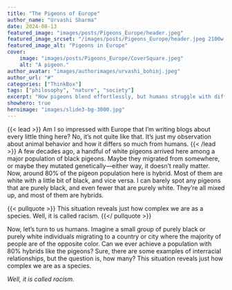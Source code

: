 ```yaml
---
title: "The Pigeons of Europe"
author_name: "Urvashi Sharma"
date: 2024-08-13
featured_image: "images/posts/Pigeons_Europe/header.jpeg"
featured_image_srcset: "/images/posts/Pigeons_Europe/header.jpeg 2100w, images/posts/view_viewer/header.jpeg 1050w"
featured_image_alt: "Pigeons in Europe"
cover:
    image: "images/posts/Pigeons_Europe/CoverSquare.jpeg"
    alt: "A pigeon."
author_avatar: "images/authorimages/urvashi_bohinj.jpeg"
author_url: "#"
categories: ["ThinkBox"]
tags: ["philosophy", "nature", "society"]
excerpt: "How pigeons blend effortlessly, but humans struggle with differences—a thought on nature, migration, and racism."
showhero: true
heroimage: "images/slide3-bg-3000.jpg" 
---
```

{{< lead >}}
Am I so impressed with Europe that I’m writing blogs about every little thing here? No, it’s not quite like that. It’s just my observation about animal behavior and how it differs so much from humans.
{{< /lead >}}
A few decades ago, a handful of white pigeons arrived here among a major population of black pigeons. Maybe they migrated from somewhere, or maybe they mutated genetically—either way, it doesn’t really matter. Now, around 80% of the pigeon population here is hybrid. Most of them are white with a little bit of black, and vice versa. I can barely spot any pigeons that are purely black, and even fewer that are purely white. They’re all mixed up, and most of them are hybrids.

{{< pullquote >}}
This situation reveals just how complex we are as a species. Well, it is called racism.
{{</ pullquote >}}

Now, let’s turn to us humans. Imagine a small group of purely black or purely white individuals migrating to a country or city where the majority of people are of the opposite color. Can we ever achieve a population with 80% hybrids like the pigeons? Sure, there are some examples of interracial relationships, but the question is, how many? This situation reveals just how complex we are as a species.

 *Well, it is called racism.*
